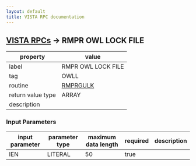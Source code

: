 ```yaml
---
layout: default
title: VISTA RPC documentation
---
```




## [VISTA RPCs](TableOfContent.md) &#8594; RMPR OWL LOCK FILE 

 property | value 
--- | --- 
 label | RMPR OWL LOCK FILE
 tag | OWLL
 routine | [RMPRGULK](http://code.osehra.org/dox/Routine_RMPRGULK_source.html)
 return value type | ARRAY
 description |  

### Input Parameters

| input parameter | parameter type | maximum data length | required | description | 
| --- | --- | --- | --- | --- | 
| IEN | LITERAL | 50 | true |   | 
